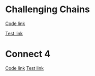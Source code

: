 # Challenging Chains

[Code link](https://github.com/dale-waterworth/ANDCodeChallenges/tree/master/src/main/java/challenging/chains)

[Test link](https://github.com/dale-waterworth/ANDCodeChallenges/tree/master/src/test/java/challenging/chains)

# Connect 4

[Code link](https://github.com/dale-waterworth/ANDCodeChallenges/tree/master/src/main/java/connect/four)
[Test link](https://github.com/dale-waterworth/ANDCodeChallenges/tree/master/src/test/java/connect/four)
